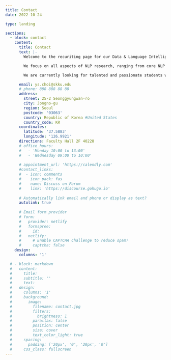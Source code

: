 ```yaml
---
title: Contact
date: 2022-10-24

type: landing

sections:
  - block: contact
    content:
      title: Contact
      text: |-
        Welcome to the recuriting page for our Data & Language Intelligence research laboratory at Sungkyunkwan University!

        We focus on all aspects of NLP research, ranging from core NLP tasks to key downstream applications, and new machine learning methods. Our main goal is to publish these innovative research results at top-tier conferences and journals worldwide.

        We are currently looking for talented and passionate students who are interested in NLP research. If you are interested in joining our research lab, please send your CV along with a brief introduction to Prof. YunSeok Choi (ys.choi@skku.edu) via email.

      email: ys.choi@skku.edu
      # phone: 888 888 88 88
      address:
        street: 25-2 Seonggyungwan-ro
        city: Jongno-gu
        region: Seoul
        postcode: '03063'
        country: Republic of Korea #United States
        country_code: KR
      coordinates:
        latitude: '37.5883'
        longitude: '126.9921'
      directions: Faculty Hall 2F 40228
      # office_hours:
      #   - 'Monday 10:00 to 13:00'
      #   - 'Wednesday 09:00 to 10:00'
      
      # appointment_url: 'https://calendly.com'
      #contact_links:
      #  - icon: comments
      #    icon_pack: fas
      #    name: Discuss on Forum
      #    link: 'https://discourse.gohugo.io'
    
      # Automatically link email and phone or display as text?
      autolink: true
    
      # Email form provider
      # form:
      #   provider: netlify
      #   formspree:
      #     id:
      #   netlify:
      #     # Enable CAPTCHA challenge to reduce spam?
      #     captcha: false
    design:
      columns: '1'

  # - block: markdown
  #   content:
  #     title:
  #     subtitle: ''
  #     text:
  #   design:
  #     columns: '1'
  #     background:
  #       image: 
  #         filename: contact.jpg
  #         filters:
  #           brightness: 1
  #         parallax: false
  #         position: center
  #         size: cover
  #         text_color_light: true
  #     spacing:
  #       padding: ['20px', '0', '20px', '0']
  #     css_class: fullscreen
---
```

